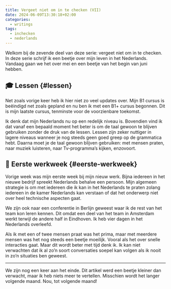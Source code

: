```yaml
---
title: Vergeet niet om in te checken (VII)
date: 2024-06-09T13:30:18+02:00
categories:
  - writings
tags:
  - inchecken
  - nederlands
---
```


Welkom bij de zevende deel van deze serie: vergeet niet om in te checken. In deze serie schrijf ik een beetje over mijn leven in het Nederlands. Vandaag gaan we het over mei en een beetje van het begin van juni hebben.

<!--more-->

## 🎓 Lessen {#lessen}

Net zoals vorige keer heb ik hier niet zo veel updates over. Mijn B1 cursus is beëindigd net zoals gepland en nu ben ik met een B1+ cursus begonnen. Dit is mijn laatste cursus, tenminste voor de voorzienbare toekomst.

Ik denk dat mijn Nederlands nu op een redelijk niveau is. Bovendien vind ik dat vanaf een bepaald moment het beter is om de taal gewoon te blijven gebruiken zonder de druk van de lessen. Lessen zijn zeker nuttiger in lagere niveaus wanneer je nog steeds geen goed greep op de grammatica hebt. Daarna moet je de taal gewoon blijven gebruiken: met mensen praten, naar muziek luisteren, naar Tv-programma’s kijken, enzovoort.

## 💼 Eerste werkweek {#eerste-werkweek}

Vorige week was mijn eerste week bij mijn nieuw werk. Bijna iedereen in het nieuwe bedrijf spreekt Nederlands behalve een persoon. Mijn algemeen strategie is om met iedereen die ik kan in het Nederlands te praten zolang iedereen in de kamer Nederlands kan verstaan of dat het onderwerp niet over heel technische aspecten gaat.

We zijn ook naar een conferentie in Berlijn geweest waar ik de rest van het team kon leren kennen. Dit omdat een deel van het team in Amsterdam werkt terwijl de andere half in Eindhoven. Ik heb vier dagen in het Nederlands overleefd.

Als ik met een of twee mensen praat was het prima, maar met meerdere mensen was het nog steeds een beetje moeilijk. Vooral als het over snelle interacties gaat. Maar dit wordt beter met tijd denk ik. Ik kan niet verwachten dat ik al zo’n soort conversaties soepel kan volgen als ik nooit in zo’n situaties ben geweest.

---

We zijn nog een keer aan het einde. Dit artikel werd een beetje kleiner dan verwacht, maar ik heb niets meer te vertellen. Misschien wordt het langer volgende maand. Nou, tot volgende maand!
